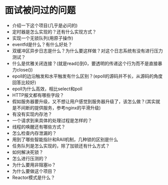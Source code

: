 # 面试被问过的问题

- 介绍一下这个项目(几乎是必问的)
- 定时器是怎么实现的？还有什么实现方式？
- 实现一个无锁队列(用原子操作)
- eventfd是什么？有什么好处？
- 双缓冲区异步日志是什么？为什么要这样做？对这个日志系统有没有进行压力测试？
- 什么是优雅关闭连接？(就是read()到0，要透明的传递这个行为而不是直接暴力close())
- epoll的边沿触发和水平触发有什么区别？(epoll的源码并不长，从源码的角度回答比较好)
- epoll为什么高效，相比select和poll
- HTTP报文都有哪些字段？
- 假如服务器要升级，又不想让用户感觉到服务器升级了，该怎么做？(其实就是不间断的提供服务，参考nginx的平滑升级)
- 有没有实现内存池？
- 一个请求到来具体的处理过程是怎样的？
- 线程的唤醒还有哪些方式？
- 怎么检查内存泄漏的？
- 用到了哪些智能指针和RAII机制，几种锁的区别是什么
- 任务队列是怎么实现的，除了加锁还有什么方式？
- 如何解决死锁？
- 怎么进行压测的？
- 为什么要用非阻塞io？
- 为什么要做这个项目？
- Reactor模式是什么？